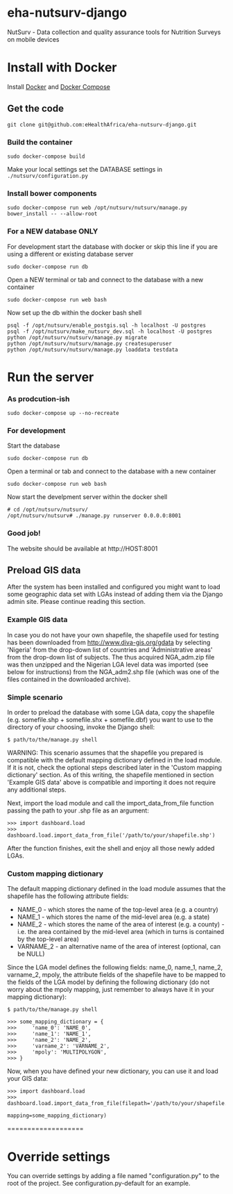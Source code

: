 eha-nutsurv-django
==================

NutSurv - Data collection and quality assurance tools for Nutrition Surveys on mobile devices


# Install with Docker

Install [Docker](https://docs.docker.com/installation/#installation) and [Docker Compose](https://docs.docker.com/compose/install/)

## Get the code

    git clone git@github.com:eHealthAfrica/eha-nutsurv-django.git

### Build the container

    sudo docker-compose build

Make your local settings set the DATABASE settings in `./nutsurv/configuration.py`

### Install bower components

    sudo docker-compose run web /opt/nutsurv/nutsurv/manage.py bower_install -- --allow-root

### For a NEW database ONLY

For development start the database with docker or skip this line if you are using a different or existing database server

    sudo docker-compose run db

Open a NEW terminal or tab and connect to the database with a new container

    sudo docker-compose run web bash

Now set up the db within the docker bash shell

    psql -f /opt/nutsurv/enable_postgis.sql -h localhost -U postgres
    psql -f /opt/nutsurv/make_nutsurv_dev.sql -h localhost -U postgres
    python /opt/nutsurv/nutsurv/manage.py migrate
    python /opt/nutsurv/nutsurv/manage.py createsuperuser
    python /opt/nutsurv/nutsurv/manage.py loaddata testdata

# Run the server

### As prodcution-ish

    sudo docker-compose up --no-recreate

### For development

Start the database

    sudo docker-compose run db

Open a terminal or tab and connect to the database with a new container

    sudo docker-compose run web bash

Now start the develpment server within the docker shell

    # cd /opt/nutsurv/nutsurv/
    /opt/nutsurv/nutsurv# ./manage.py runserver 0.0.0.0:8001



### Good job!
The website should be available at http://HOST:8001


## Preload GIS data

After the system has been installed and configured you might want to load some geographic data set with LGAs instead of adding them via the Django admin site.  Please continue reading this section.

### Example GIS data

In case you do not have your own shapefile, the shapefile used for testing has been downloaded from http://www.diva-gis.org/gdata by selecting 'Nigeria' from the drop-down list of countries and 'Administrative areas' from the drop-down list of subjects.  The thus acquired NGA_adm.zip file was then unzipped and the Nigerian LGA level data was imported (see below for instructions) from the NGA_adm2.shp file (which was one of the files contained in the downloaded archive).


### Simple scenario

In order to preload the database with some LGA data, copy the shapefile (e.g. somefile.shp + somefile.shx + somefile.dbf) you want to use to the directory of your choosing, invoke the Django shell:

    $ path/to/the/manage.py shell

WARNING: This scenario assumes that the shapefile you prepared is compatible with the default mapping dictionary defined in the load module.  If it is not, check the optional steps described later in the 'Custom mapping dictionary' section.  As of this writing, the shapefile mentioned in section 'Example GIS data' above is compatible and importing it does not require any additional steps.

Next, import the load module and call the import_data_from_file function passing the path to your .shp file as an argument:

    >>> import dashboard.load
    >>> dashboard.load.import_data_from_file('/path/to/your/shapefile.shp')

After the function finishes, exit the shell and enjoy all those newly added LGAs.

### Custom mapping dictionary

The default mapping dictionary defined in the load module assumes that the shapefile has the following attribute fields:

* NAME_0 - which stores the name of the top-level area (e.g. a country)
* NAME_1 - which stores the name of the mid-level area (e.g. a state)
* NAME_2 - which stores the name of the area of interest (e.g. a county) - i.e. the area contained by the mid-level area (which in turns is contained by the top-level area)
* VARNAME_2 - an alternative name of the area of interest (optional, can be NULL)

Since the LGA model defines the following fields: name_0, name_1, name_2, varname_2, mpoly, the attribute fields of the shapefile have to be mapped to the fields of the LGA model by defining the following dictionary (do not worry about the mpoly mapping, just remember to always have it in your mapping dictionary):

    $ path/to/the/manage.py shell

    >>> some_mapping_dictionary = {
    >>>     'name_0': 'NAME_0',
    >>>     'name_1': 'NAME_1',
    >>>     'name_2': 'NAME_2',
    >>>     'varname_2': 'VARNAME_2',
    >>>     'mpoly': 'MULTIPOLYGON',
    >>> }

Now, when you have defined your new dictionary, you can use it and load your GIS data:

    >>> import dashboard.load
    >>> dashboard.load.import_data_from_file(filepath='/path/to/your/shapefile.shp',
                                             mapping=some_mapping_dictionary)



===================

# Override settings

You can override settings by adding a file named "configuration.py" to the root of the project. See configuration.py-default for an example.
